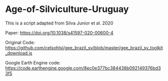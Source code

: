 # Age-of-Silviculture-Uruguay

This is a script adapted from Silva Junior et al. 2020

Paper:
https://doi.org/10.1038/s41597-020-00600-4

Original Code: https://github.com/celsohlsj/gee_brazil_sv/blob/master/gee_brazil_sv_toolkit_download.js

Google Earth Engine code: https://code.earthengine.google.com/8ec0e377bc384438b092149376bd33f5
